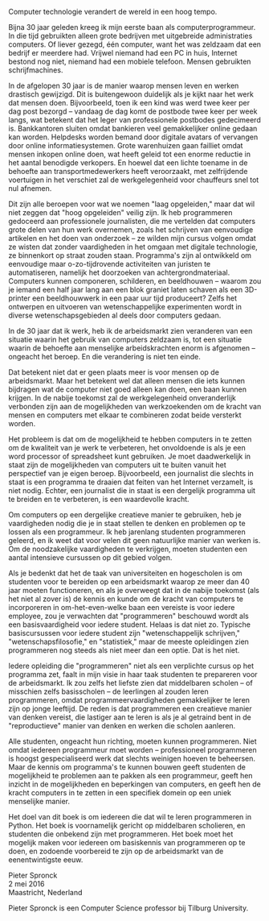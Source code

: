 Computer technologie verandert de wereld in een hoog tempo.

Bijna 30 jaar geleden kreeg ik mijn eerste baan als computerprogrammeur.
In die tijd gebruikten alleen grote bedrijven met uitgebreide
administraties computers. Of liever gezegd, één computer, want het was
zeldzaam dat een bedrijf er meerdere had. Vrijwel niemand had een PC in
huis, Internet bestond nog niet, niemand had een mobiele telefoon.
Mensen gebruikten schrijfmachines.

In de afgelopen 30 jaar is de manier waarop mensen leven en werken
drastisch gewijzigd. Dit is buitengewoon duidelijk als je kijkt naar het
werk dat mensen doen. Bijvoorbeeld, toen ik een kind was werd twee keer
per dag post bezorgd – vandaag de dag komt de postbode twee keer per
week langs, wat betekent dat het leger van professionele postbodes
gedecimeerd is. Bankkantoren sluiten omdat bankieren veel gemakkelijker
online gedaan kan worden. Helpdesks worden bemand door digitale avatars
of vervangen door online informatiesystemen. Grote warenhuizen gaan
failliet omdat mensen inkopen online doen, wat heeft geleid tot een
enorme reductie in het aantal benodigde verkopers. En hoewel dat een
lichte toename in de behoefte aan transportmedewerkers heeft
veroorzaakt, met zelfrijdende voertuigen in het verschiet zal de
werkgelegenheid voor chauffeurs snel tot nul afnemen.

Dit zijn alle beroepen voor wat we noemen "laag opgeleiden," maar dat
wil niet zeggen dat "hoog opgeleiden" veilig zijn. Ik heb programmeren
gedoceerd aan professionele journalisten, die me vertelden dat computers
grote delen van hun werk overnemen, zoals het schrijven van eenvoudige
artikelen en het doen van onderzoek – ze wilden mijn cursus volgen omdat
ze wisten dat zonder vaardigheden in het omgaan met digitale
technologie, ze binnenkort op straat zouden staan. Programma's zijn al
ontwikkeld om eenvoudige maar o-zo-tijdrovende activiteiten van juristen
te automatiseren, namelijk het doorzoeken van achtergrondmateriaal.
Computers kunnen componeren, schilderen, en beeldhouwen – waarom zou je
iemand een half jaar lang aan een blok graniet laten schaven als een
3D-printer een beeldhouwwerk in een paar uur tijd produceert? Zelfs het
ontwerpen en uitvoeren van wetenschappelijke experimenten wordt in
diverse wetenschapsgebieden al deels door computers gedaan.

In de 30 jaar dat ik werk, heb ik de arbeidsmarkt zien veranderen van
een situatie waarin het gebruik van computers zeldzaam is, tot een
situatie waarin de behoefte aan menselijke arbeidskrachten enorm is
afgenomen – ongeacht het beroep. En die verandering is niet ten einde.

Dat betekent niet dat er geen plaats meer is voor mensen op de
arbeidsmarkt. Maar het betekent wel dat alleen mensen die iets kunnen
bijdragen wat de computer niet goed alleen kan doen, een baan kunnen
krijgen. In de nabije toekomst zal de werkgelegenheid onveranderlijk
verbonden zijn aan de mogelijkheden van werkzoekenden om de kracht van
mensen en computers met elkaar te combineren zodat beide versterkt
worden.

Het probleem is dat om de mogelijkheid te hebben computers in te zetten
om de kwaliteit van je werk te verbeteren, het onvoldoende is als je een
word processor of spreadsheet kunt gebruiken. Je moet daadwerkelijk in
staat zijn de mogelijkheden van computers uit te buiten vanuit het
perspectief van je eigen beroep. Bijvoorbeeld, een journalist die
slechts in staat is een programma te draaien dat feiten van het Internet
verzamelt, is niet nodig. Echter, een journalist die in staat is een
dergelijk programma uit te breiden en te verbeteren, is een waardevolle
kracht.

Om computers op een dergelijke creatieve manier te gebruiken, heb je
vaardigheden nodig die je in staat stellen te denken en problemen op te
lossen als een programmeur. Ik heb jarenlang studenten programmeren
geleerd, en ik weet dat voor velen dit geen natuurlijke manier van
werken is. Om de noodzakelijke vaardigheden te verkrijgen, moeten
studenten een aantal intensieve cursussen op dit gebied volgen.

Als je bedenkt dat het de taak van universiteiten en hogescholen is om
studenten voor te bereiden op een arbeidsmarkt waarop ze meer dan 40
jaar moeten functioneren, en als je overweegt dat in de nabije toekomst
(als het niet al zover is) de kennis en kunde om de kracht van computers
te incorporeren in om-het-even-welke baan een vereiste is voor iedere
employee, zou je verwachten dat "programmeren" beschouwd wordt als een
basisvaardigheid voor iedere student. Helaas is dat niet zo. Typische
basiscursussen voor iedere student zijn "wetenschappelijk schrijven,"
"wetenschapsfilosofie," en "statistiek," maar de meeste opleidingen zien
programmeren nog steeds als niet meer dan een optie. Dat is het niet.

Iedere opleiding die "programmeren" niet als een verplichte cursus op
het programma zet, faalt in mijn visie in haar taak studenten te
prepareren voor de arbeidsmarkt. Ik zou zelfs het liefste zien dat
middelbaren scholen – of misschien zelfs basisscholen – de leerlingen al
zouden leren programmeren, omdat programmeervaardigheden gemakkelijker
te leren zijn op jonge leeftijd. De reden is dat programmeren een
creatieve manier van denken vereist, die lastiger aan te leren is als je
al getraind bent in de "reproductieve" manier van denken en werken die
scholen aanleren.

Alle studenten, ongeacht hun richting, moeten kunnen programmeren. Niet
omdat iedereen programmeur moet worden – professioneel programmeren is
hoogst gespecialiseerd werk dat slechts weinigen hoeven te beheersen.
Maar de kennis om programma's te kunnen bouwen geeft studenten de
mogelijkheid te problemen aan te pakken als een programmeur, geeft hen
inzicht in de mogelijkheden en beperkingen van computers, en geeft hen
de kracht computers in te zetten in een specifiek domein op een uniek
menselijke manier.

Het doel van dit boek is om iedereen die dat wil te leren programmeren
in Python. Het boek is voornamelijk gericht op middelbaren scholieren,
en studenten die onbekend zijn met programmeren. Het boek moet het
mogelijk maken voor iedereen om basiskennis van programmeren op te doen,
en zodoende voorbereid te zijn op de arbeidsmarkt van de eenentwintigste
eeuw.

Pieter Spronck  
2 mei 2016  
Maastricht, Nederland

Pieter Spronck is een Computer Science professor bij Tilburg University.
